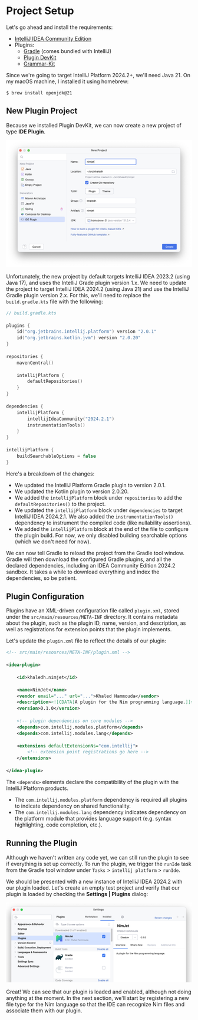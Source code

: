# Project Setup

Let's go ahead and install the requirements:
- [IntelliJ IDEA Community Edition](https://www.jetbrains.com/idea/download)
- Plugins:
  - [Gradle](https://plugins.jetbrains.com/plugin/13112-gradle) (comes bundled with
    IntelliJ)
  - [Plugin DevKit](https://plugins.jetbrains.com/plugin/22851-plugin-devkit)
  - [Grammar-Kit](https://plugins.jetbrains.com/plugin/6606-grammar-kit)

Since we're going to target IntelliJ Platform 2024.2+, we'll need Java 21. On my
macOS machine, I installed it using homebrew:

```sh-session
$ brew install openjdk@21
```

## New Plugin Project

Because we installed Plugin DevKit, we can now create a new project of type **IDE
Plugin**.

![New IDE Plugin Project](images/new-plugin-project.png)

Unfortunately, the new project by default targets IntelliJ IDEA 2023.2 (using Java 17),
and uses the IntelliJ Grade plugin version 1.x. We need to update the project to target
IntelliJ IDEA 2024.2 (using Java 21) and use the IntelliJ Gradle plugin version 2.x.
For this, we'll need to replace the `build.gradle.kts` file with the following:

```kts
// build.gradle.kts

plugins {
    id("org.jetbrains.intellij.platform") version "2.0.1"
    id("org.jetbrains.kotlin.jvm") version "2.0.20"
}

repositories {
    mavenCentral()

    intellijPlatform {
        defaultRepositories()
    }
}

dependencies {
    intellijPlatform {
        intellijIdeaCommunity("2024.2.1")
        instrumentationTools()
    }
}

intellijPlatform {
    buildSearchableOptions = false
}
```

Here's a breakdown of the changes:

- We updated the IntelliJ Platform Gradle plugin to version 2.0.1.
- We updated the Kotlin plugin to version 2.0.20.
- We added the `intellijPlatform` block under `repositories` to add the
  `defaultRepositories()` to the project.
- We updated the `intellijPlatform` block under `dependencies` to target IntelliJ IDEA
  2024.2.1. We also added the `instrumentationTools()` dependency to instrument the
  compiled code (like nullability assertions).
- We added the `intellijPlatform` block at the end of the file to configure the plugin
  build. For now, we only disabled building searchable options (which we don't need for
  now).

We can now tell Gradle to reload the project from the Gradle tool window. Gradle will then
download the configured Gradle plugins, and all the declared dependencies, including an
IDEA Community Edition 2024.2 sandbox. It takes a while to download everything and index
the dependencies, so be patient.

## Plugin Configuration

Plugins have an XML-driven configuration file called `plugin.xml`, stored under the
`src/main/resources/META-INF` directory. It contains metadata about the plugin, such as
the plugin ID, name, version, and description, as well as registrations for extension
points that the plugin implements.

Let's update the `plugin.xml` file to reflect the details of our plugin:

```xml
<!-- src/main/resources/META-INF/plugin.xml -->

<idea-plugin>

    <id>khaledh.nimjet</id>

    <name>NimJet</name>
    <vendor email="..." url="...">Khaled Hammouda</vendor>
    <description><![CDATA[A plugin for the Nim programming language.]]></description>
    <version>0.1.0</version>

    <!-- plugin dependencies on core modules -->
    <depends>com.intellij.modules.platform</depends>
    <depends>com.intellij.modules.lang</depends>

    <extensions defaultExtensionNs="com.intellij">
        <!-- extension point registrations go here -->
    </extensions>

</idea-plugin>
```

The `<depends>` elements declare the compatibility of the plugin with the IntelliJ
Platform products.

- The `com.intellij.modules.platform` dependency is required all plugins to indicate
  dependency on shared functionality.
- The `com.intellij.modules.lang` dependency indicates dependency on the platform module
  that provides language support (e.g. syntax highlighting, code completion, etc.).

## Running the Plugin

Although we haven't written any code yet, we can still run the plugin to see if
everything is set up correctly. To run the plugin, we trigger the `runIde` task from
the Gradle tool window under `Tasks` > `intellij platform` > `runIde`.

We should be presented with a new instance of IntelliJ IDEA 2024.2 with our plugin
loaded. Let's create an empty test project and verify that our plugin is loaded by
checking the
**Settings | Plugins**
dialog:

![Sandbox IDE Plugin](images/sandbox-ide-plugin.png)

Great! We can see that our plugin is loaded and enabled, although not doing anything at
the moment. In the next section, we'll start by registering a new file type for the Nim
language so that the IDE can recognize Nim files and associate them with our plugin.
